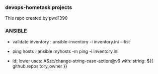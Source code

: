 ### devops-hometask projects
This repo created by pwd1390

### ANSIBLE
- validate inventory : ansible-inventory -i inventory.ini --list
- ping hosts : ansible myhosts -m ping -i inventory.ini

- id: lower
        uses: ASzc/change-string-case-action@v6
        with:
          string: ${{ github.repository_owner }}